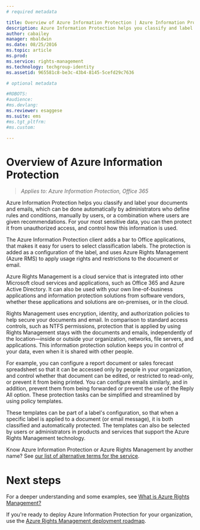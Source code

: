 ```yaml
---
# required metadata

title: Overview of Azure Information Protection | Azure Information Protection
description: Azure Information Protection helps you classify and label your documents and emails, and where needed, protect them from unauthorized access.
author: cabailey
manager: mbaldwin
ms.date: 08/25/2016
ms.topic: article
ms.prod:
ms.service: rights-management
ms.technology: techgroup-identity
ms.assetid: 965581c8-be3c-43b4-8145-5cefd29c7636

# optional metadata

#ROBOTS:
#audience:
#ms.devlang:
ms.reviewer: esaggese
ms.suite: ems
#ms.tgt_pltfrm:
#ms.custom:

---
```


# Overview of Azure Information Protection

>*Applies to: Azure Information Protection, Office 365*

Azure Information Protection helps you classify and label your documents and emails, which can be done automatically by administrators who define rules and conditions, manually by users, or a combination where users are given recommendations. For your most sensitive data, you can then protect it from unauthorized access, and control how this information is used.

The Azure Information Protection client adds a bar to Office applications, that makes it easy for users to select classification labels. The protection is added as a configuration of the label, and uses Azure Rights Management (Azure RMS) to apply usage rights and restrictions to the document or email.   

Azure Rights Management is a cloud service that is integrated into other Microsoft cloud services and applications, such as Office 365 and Azure Active Directory. It can also be used with your own line-of-business applications and information protection solutions from software vendors, whether these applications and solutions are on-premises, or in the cloud. 

Rights Management uses encryption, identity, and authorization policies to help secure your documents and email. In comparison to standard access controls, such as NTFS permissions, protection that is applied by using Rights Management stays with the documents and emails, independently of the location—inside or outside your organization, networks, file servers, and applications. This information protection solution keeps you in control of your data, even when it is shared with other people.

For example, you can configure a report document or sales forecast spreadsheet so that it can be accessed only by people in your organization, and control whether that document can be edited, or restricted to read-only, or prevent it from being printed. You can configure emails similarly, and in addition, prevent them from being forwarded or prevent the use of the Reply All option. These protection tasks can be simplified and streamlined by using policy templates.

These templates can be part of a label's configuration, so that when a specific label is applied to a document (or email message), it is both classified and automatically protected. The templates can also be selected by users or administrators in products and services that support the Azure Rights Management technology.

Know Azure Information Protection or Azure Rights Management by another name? See [our list of alternative terms for the service](azure-rms-aka.md).

# Next steps
For a deeper understanding and some examples, see [What is Azure Rights Management?](what-is-azure-rms.md)

If you're ready to deploy Azure Information Protection for your organization, use the [Azure Rights Management deployment roadmap](../plan-design/deployment-roadmap.md).


